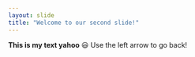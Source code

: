 ```yaml
---
layout: slide
title: "Welcome to our second slide!"
---
```

**This is my text yahoo** :smiley: 
Use the left arrow to go back!
